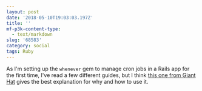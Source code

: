 ```yaml
---
layout: post
date: '2018-05-10T19:03:03.197Z'
title: ''
mf-p3k-content-type:
  - text/markdown
slug: '68583'
category: social
tags: Ruby
---
```

As I&#39;m setting up the `whenever` gem to manage cron jobs in a Rails app for the first time, I&#39;ve read a few different guides, but I think [this one from Giant Hat](https://gianthatworks.com/blog/using-the-whenever-gem-in-your-rails-app/) gives the best explanation for why and how to use it.
